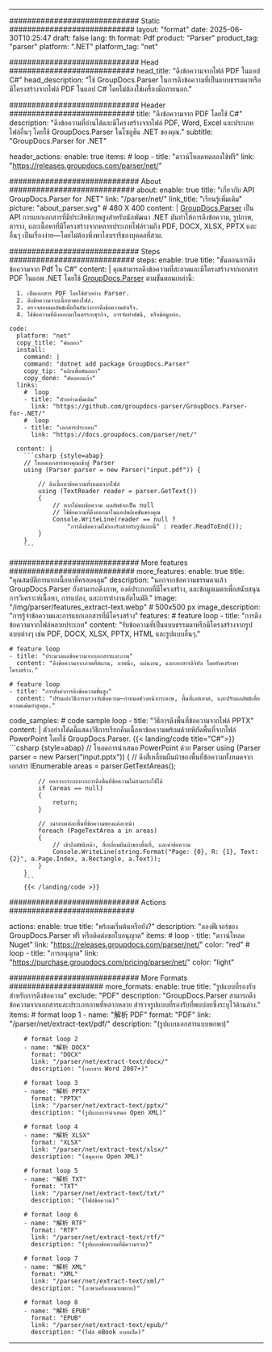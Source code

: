


---
############################# Static ############################
layout: "format"
date:  2025-06-30T10:25:47
draft: false
lang: th
format: Pdf
product: "Parser"
product_tag: "parser"
platform: ".NET"
platform_tag: "net"

############################# Head ############################
head_title: "ดึงข้อความจากไฟล์ PDF ในแอป C#"
head_description: "ใช้ GroupDocs.Parser ในการดึงข้อความที่เป็นแบบธรรมดาหรือมีโครงสร้างจากไฟล์ PDF ในแอป C# โดยไม่ต้องใช้เครื่องมือภายนอก."

############################# Header ############################
title: "ดึงข้อความจาก PDF โดยใช้ C#" 
description: "ดึงข้อความที่อ่านได้และมีโครงสร้างจากไฟล์ PDF, Word, Excel และประเภทไฟล์อื่นๆ โดยใช้ GroupDocs.Parser ในโซลูชัน .NET ของคุณ."
subtitle: "GroupDocs.Parser for .NET" 

header_actions:
  enable: true
  items:
    #  loop
    - title: "ดาวน์โหลดทดลองใช้ฟรี"
      link: "https://releases.groupdocs.com/parser/net/"
      
############################# About ############################
about:
    enable: true
    title: "เกี่ยวกับ API GroupDocs.Parser for .NET"
    link: "/parser/net/"
    link_title: "เรียนรู้เพิ่มเติม"
    picture: "about_parser.svg" # 480 X 400
    content: |
       [GroupDocs.Parser](/parser/net/) เป็น API การแยกเอกสารที่มีประสิทธิภาพสูงสำหรับนักพัฒนา .NET มันทำให้การดึงข้อความ, รูปภาพ, ตาราง, และเนื้อหาที่มีโครงสร้างจากหลายประเภทไฟล์รวมถึง PDF, DOCX, XLSX, PPTX และอื่นๆ เป็นเรื่องง่าย—โดยไม่ต้องพึ่งพาไลบรารีของบุคคลที่สาม.

############################# Steps ############################
steps:
    enable: true
    title: "ขั้นตอนการดึงข้อความจาก Pdf ใน C#"
    content: |
      คุณสามารถดึงข้อความที่สะอาดและมีโครงสร้างจากเอกสาร PDF ในแอพ .NET โดยใช้ [GroupDocs.Parser](/parser/net/) ตามขั้นตอนเหล่านี้:
      
      1. เปิดเอกสาร PDF โดยใช้ตัวอย่าง Parser.
      2. ดึงข้อความจากเนื้อหาของไฟล์.
      3. ตรวจสอบผลลัพธ์เพื่อยืนยันว่าการดึงข้อความสำเร็จ.
      4. ใช้ข้อความที่ดึงออกมาในตรรกะธุรกิจ, การจัดทำดัชนี, หรือข้อมูลท่อ.
   
    code:
      platform: "net"
      copy_title: "คัดลอก"
      install:
        command: |
        command: "dotnet add package GroupDocs.Parser"
        copy_tip: "คลิกเพื่อคัดลอก"
        copy_done: "คัดลอกแล้ว"
      links:
        #  loop
        - title: "ตัวอย่างเพิ่มเติม"
          link: "https://github.com/groupdocs-parser/GroupDocs.Parser-for-.NET/"
        #  loop
        - title: "เอกสารประกอบ"
          link: "https://docs.groupdocs.com/parser/net/"
          
      content: |
        ```csharp {style=abap}
        // โหลดเอกสารของคุณเข้าสู่ Parser
        using (Parser parser = new Parser("input.pdf")) {

            // ดึงเนื้อหาข้อความทั้งหมดจากไฟล์
            using (TextReader reader = parser.GetText()) 
            {
                // หากไม่พบข้อความ ผลลัพธ์จะเป็น null
                // ใช้ข้อความที่ดึงออกมาในแอปพลิเคชันของคุณ
                Console.WriteLine(reader == null ? 
                    "การดึงข้อความไม่รองรับสำหรับรูปแบบนี้" : reader.ReadToEnd());
            }
        }
        ```  

############################# More features ############################
more_features:
  enable: true
  title: "คุณสมบัติการแยกเนื้อหาที่ครอบคลุม"
  description: "นอกจากข้อความธรรมดาแล้ว GroupDocs.Parser ยังสามารถดึงภาพ, องค์ประกอบที่มีโครงสร้าง, และข้อมูลเมตาเพื่อสนับสนุนการวิเคราะห์เนื้อหา, การแปลง, และการทำงานอัตโนมัติ."
  image: "/img/parser/features_extract-text.webp" # 500x500 px
  image_description: "การรู้จำข้อความและการแยกเอกสารที่มีโครงสร้าง"
  features:
    # feature loop
    - title: "การดึงข้อความจากไฟล์หลายประเภท"
      content: "รับข้อความที่เป็นแบบธรรมดาหรือมีโครงสร้างจากรูปแบบต่างๆ เช่น PDF, DOCX, XLSX, PPTX, HTML และรูปแบบอื่นๆ."

    # feature loop
    - title: "ประมวลผลข้อความจากเอกสารและภาพ"
      content: "ดึงข้อความจากภาพที่สแกน, ภาพนิ่ง, แผ่นงาน, และเอกสารดิจิทัล โดยยังคงรักษาโครงสร้าง."

    # feature loop
    - title: "การตั้งค่าการดึงข้อความขั้นสูง"
      content: "ปรับแต่งวิธีการตรวจจับข้อความ—กำหนดช่วงหน้ากระดาษ, พื้นที่เลย์เอาต์, และปรับผลลัพธ์เพื่อความแม่นยำสูงสุด."
      
  code_samples:
    # code sample loop
    - title: "วิธีการดึงพื้นที่ข้อความจากไฟล์ PPTX"
      content: |
        ตัวอย่างโค้ดนี้แสดงวิธีการเรียกคืนเนื้อหาข้อความพร้อมด้วยพิกัดพื้นที่จากไฟล์ PowerPoint โดยใช้ GroupDocs.Parser.
        {{< landing/code title="C#">}}
        ```csharp {style=abap}
        //  โหลดการนำเสนอ PowerPoint ด้วย Parser
        using (Parser parser = new Parser("input.pptx"))
        {
            // ดึงสี่เหลี่ยมผืนผ้าของพื้นที่ข้อความทั้งหมดจากเอกสาร
            IEnumerable<PageTextArea> areas = parser.GetTextAreas();

            // ออกจากระบบหากการดึงพื้นที่ข้อความไม่สามารถใช้ได้
            if (areas == null)
            {
                return;
            }

            // วนรอบแต่ละพื้นที่ข้อความของแต่ละหน้า
            foreach (PageTextArea a in areas)
            {
                // เข้าถึงดัชนีหน้า, สี่เหลี่ยมผืนผ้าของพื้นที่, และค่าข้อความ
                Console.WriteLine(string.Format("Page: {0}, R: {1}, Text: {2}", a.Page.Index, a.Rectangle, a.Text));
            }
        }
        ```
        {{< /landing/code >}}


############################# Actions ############################

actions:
  enable: true
  title: "พร้อมเริ่มต้นหรือยัง?"
  description: "ลองฟีเจอร์ของ GroupDocs.Parser ฟรี หรือติดต่อขอใบอนุญาต"
  items:
    #  loop
    - title: "ดาวน์โหลด Nuget"
      link: "https://releases.groupdocs.com/parser/net/"
      color: "red"
        #  loop
    - title: "การอนุญาต"
      link: "https://purchase.groupdocs.com/pricing/parser/net/"
      color: "light"


############################# More Formats #####################
more_formats:
    enable: true
    title: "รูปแบบที่รองรับสำหรับการดึงข้อความ"
    exclude: "PDF"
    description: "GroupDocs.Parser สามารถดึงข้อความจากเอกสารและประเภทภาพที่หลากหลาย สำรวจรูปแบบที่รองรับที่พบบ่อยซึ่งระบุไว้ด้านล่าง."
    items: 
        # format loop 1
        - name: "解析 PDF"
          format: "PDF"
          link: "/parser/net/extract-text/pdf/"
          description: "(รูปแบบเอกสารแบบพกพา)"
          
        # format loop 2
        - name: "解析 DOCX"
          format: "DOCX"
          link: "/parser/net/extract-text/docx/"
          description: "(เอกสาร Word 2007+)"
          
        # format loop 3
        - name: "解析 PPTX"
          format: "PPTX"
          link: "/parser/net/extract-text/pptx/"
          description: "(รูปแบบการนำเสนอ Open XML)"
          
        # format loop 4
        - name: "解析 XLSX"
          format: "XLSX"
          link: "/parser/net/extract-text/xlsx/"
          description: "(สมุดงาน Open XML)"
          
        # format loop 5
        - name: "解析 TXT"
          format: "TXT"
          link: "/parser/net/extract-text/txt/"
          description: "(ไฟล์ข้อความ)"
          
        # format loop 6
        - name: "解析 RTF"
          format: "RTF"
          link: "/parser/net/extract-text/rtf/"
          description: "(รูปแบบข้อความที่มีความรวย)"
          
        # format loop 7
        - name: "解析 XML"
          format: "XML"
          link: "/parser/net/extract-text/xml/"
          description: "(ภาษาเครื่องหมายขยาย)"
          
        # format loop 8
        - name: "解析 EPUB"
          format: "EPUB"
          link: "/parser/net/extract-text/epub/"
          description: "(ไฟล์ eBook แบบเปิด)"
         
          

---